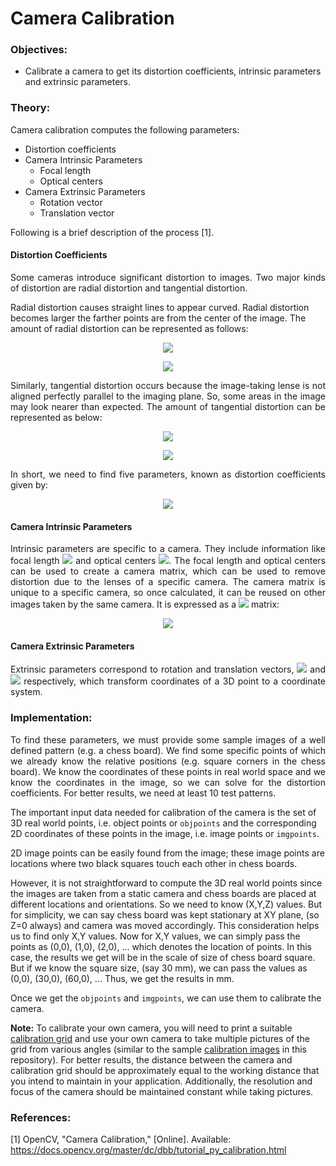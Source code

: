 # Camera Calibration

### Objectives:
* Calibrate a camera to get its distortion coefficients, intrinsic parameters and extrinsic parameters.

### Theory:
Camera calibration computes the following parameters:
* Distortion coefficients
* Camera Intrinsic Parameters
    * Focal length
    * Optical centers
* Camera Extrinsic Parameters
    * Rotation vector
    * Translation vector

Following is a brief description of the process [1].

#### Distortion Coefficients
<p align="justify">
Some cameras introduce significant distortion to images. Two major kinds of distortion are radial distortion and tangential distortion.

Radial distortion causes straight lines to appear curved. Radial distortion becomes larger the farther points are from the center of the image. The amount of radial distortion can be represented as follows:
</p>

<p align="center">
<img src="https://render.githubusercontent.com/render/math?math=x_%7Bdistorted%7D%20%3D%20x(%201%20%2B%20k_1%20r%5E2%20%2B%20k_2%20r%5E4%20%2B%20k_3%20r%5E6)">
</p>
<p align="center">
<img src="https://render.githubusercontent.com/render/math?math=y_%7Bdistorted%7D%20%3D%20y(%201%20%2B%20k_1%20r%5E2%20%2B%20k_2%20r%5E4%20%2B%20k_3%20r%5E6)">
</p>

<p align="justify">
Similarly, tangential distortion occurs because the image-taking lense is not aligned perfectly parallel to the imaging plane. So, some areas in the image may look nearer than expected. The amount of tangential distortion can be represented as below:
</p>

<p align="center">
<img src="https://render.githubusercontent.com/render/math?math=x_%7Bdistorted%7D%20%3D%20x%20%2B%20%5B%202p_1xy%20%2B%20p_2(r%5E2%2B2x%5E2)%5D">
</p>
<p align="center">
<img src="https://render.githubusercontent.com/render/math?math=y_%7Bdistorted%7D%20%3D%20y%20%2B%20%5B%20p_1(r%5E2%2B%202y%5E2)%2B%202p_2xy%5D">
</p>

<p align="justify">
In short, we need to find five parameters, known as distortion coefficients given by:
</p>

<p align="center">
<img src="https://render.githubusercontent.com/render/math?math=dist%20%3D%20(k_1%20%5Chspace%7B10pt%7D%20k_2%20%5Chspace%7B10pt%7D%20p_1%20%5Chspace%7B10pt%7D%20p_2%20%5Chspace%7B10pt%7D%20k_3)">
</p>

#### Camera Intrinsic Parameters

<p align="justify">
Intrinsic parameters are specific to a camera. They include information like focal length <img src="https://render.githubusercontent.com/render/math?math=(f_x%2Cf_y)"> and optical centers <img src="https://render.githubusercontent.com/render/math?math=(c_x%2Cc_y)">. The focal length and optical centers can be used to create a camera matrix, which can be used to remove distortion due to the lenses of a specific camera. The camera matrix is unique to a specific camera, so once calculated, it can be reused on other images taken by the same camera. It is expressed as a <img src="https://render.githubusercontent.com/render/math?math=3%20%5Ctimes%203"> matrix:
</p>

<p align="center">
<img src="https://render.githubusercontent.com/render/math?math=mtx%20%3D%20%5Cleft%20%5B%20%5Cbegin%7Bmatrix%7D%20f_x%20%26%200%20%26%20c_x%20%5C%5C%200%20%26%20f_y%20%26%20c_y%20%5C%5C%200%20%26%200%20%26%201%20%5Cend%7Bmatrix%7D%20%5Cright%20%5D">
</p>

#### Camera Extrinsic Parameters

<p align="justify">
Extrinsic parameters correspond to rotation and translation vectors, <img src="https://render.githubusercontent.com/render/math?math=r_%7Bvecs%7D"> and <img src="https://render.githubusercontent.com/render/math?math=t_%7Bvecs%7D"> respectively, which transform coordinates of a 3D point to a coordinate system.
</p>

### Implementation:

<p align="justify">
To find these parameters, we must provide some sample images of a well defined pattern (e.g. a chess board). We find some specific points of which we already know the relative positions (e.g. square corners in the chess board). We know the coordinates of these points in real world space and we know the coordinates in the image, so we can solve for the distortion coefficients. For better results, we need at least 10 test patterns.

The important input data needed for calibration of the camera is the set of 3D real world points, i.e. object points or `objpoints` and the corresponding 2D coordinates of these points in the image, i.e. image points or `imgpoints`. 

2D image points can be easily found from the image; these image points are locations where two black squares touch each other in chess boards.

However, it is not straightforward to compute the 3D real world points since the images are taken from a static camera and chess boards are placed at different locations and orientations. So we need to know (X,Y,Z) values. But for simplicity, we can say chess board was kept stationary at XY plane, (so Z=0 always) and camera was moved accordingly. This consideration helps us to find only X,Y values. Now for X,Y values, we can simply pass the points as (0,0), (1,0), (2,0), ... which denotes the location of points. In this case, the results we get will be in the scale of size of chess board square. But if we know the square size, (say 30 mm), we can pass the values as (0,0), (30,0), (60,0), ... Thus, we get the results in mm.

Once we get the `objpoints` and `imgpoints`, we can use them to calibrate the camera.
</p>

**Note:** To calibrate your own camera, you will need to print a suitable [calibration grid](https://github.com/Tinker-Twins/Camera-Calibration/tree/main/Calibration%20Grid) and use your own camera to take multiple pictures of the grid from various angles (similar to the sample [calibration images](https://github.com/Tinker-Twins/Camera-Calibration/tree/main/Calibration%20Images) in this repository). For better results, the distance between the camera and calibration grid should be approximately equal to the working distance that you intend to maintain in your application. Additionally, the resolution and focus of the camera should be maintained constant while taking pictures.

### References:

[1] OpenCV, \"Camera Calibration,\" [Online]. Available: https://docs.opencv.org/master/dc/dbb/tutorial_py_calibration.html
